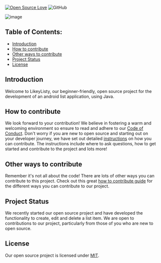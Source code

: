 

[![Open Source Love](https://badges.frapsoft.com/os/v2/open-source.svg?v=103)](https://github.com/ellerbrock/open-source-badges/)
![GitHub](https://img.shields.io/github/license/SharonGreally/LikeyListy?color=blueviolet)




![image](https://user-images.githubusercontent.com/45499705/110234056-5ebc1e80-7f20-11eb-8f09-94cf8fe157ae.png)


## Table of Contents:

- [Introduction](#Intro)
- [How to contribute](#contribute)
- [Other ways to contribute](#othercontribs)
- [Project Status](#status)
- [License](#license)

<a name="Intro"></a>
## Introduction
Welcome to LikeyListy, our beginner-friendly, open source project for the development of an android list application, using Java.

<a name="contribute"></a>
## How to contribute
We look forward to your contribution! We believe in fostering a warm and welcoming environment so ensure to read and adhere to our 
[Code of Conduct](https://github.com/SharonGreally/LikeyListy/blob/main/CODE_OF_CONDUCT.md).
Don't worry if you are new to open source and starting out on your developer journey, we have set out detailed 
[instructions](https://github.com/SharonGreally/LikeyListy/blob/main/CONTRIBUTING.md) on how you can contribute. 
The instructions include where to ask questions, how to get started and contribute to the project and lots more! 

<a name="othercontribs"></a>
## Other ways to contribute

Remember it's not all about the code! There are lots of other ways you can contribute to this project.  Check out this great
[how to contribute guide](https://opensource.guide/how-to-contribute/#what-it-means-to-contribute) for the different ways you can contribute to our project.



<a name="status"></a>
## Project Status
We recently started our open source project and have developed the functionality to create, edit and delete a list item. We are open to contributions to our project,
particularly from those of you who are new to open source. 


<a name="contribute"></a>
## License
Our open source project is licensed under [MIT](https://github.com/SharonGreally/LikeyListy/blob/main/LICENSE.md).
